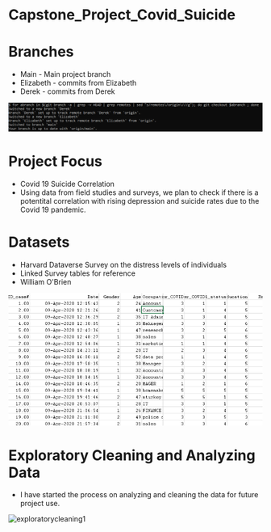 # Capstone_Project_Covid_Suicide

# Branches
* Main - Main project branch
* Elizabeth - commits from Elizabeth
* Derek - commits from Derek

![branches](https://github.com/easeverance/Capstone_Project_Covid_Suicide/blob/Derek/markdownpics/pulledbranches.PNG)

# Project Focus
* Covid 19 Suicide Correlation
* Using data from field studies and surveys, we plan to check if there is a potentital correlation with rising depression and suicide rates due to the Covid 19 pandemic.

# Datasets
* Harvard Dataverse Survey on the distress levels of individuals 
* Linked Survey tables for reference
* William O'Brien 

![harvarddata](https://github.com/easeverance/Capstone_Project_Covid_Suicide/blob/Derek/markdownpics/harvarddata.PNG)

# Exploratory Cleaning and Analyzing Data
* I have started the process on analyzing and cleaning the data for future project use.

![exploratorycleaning1]()

